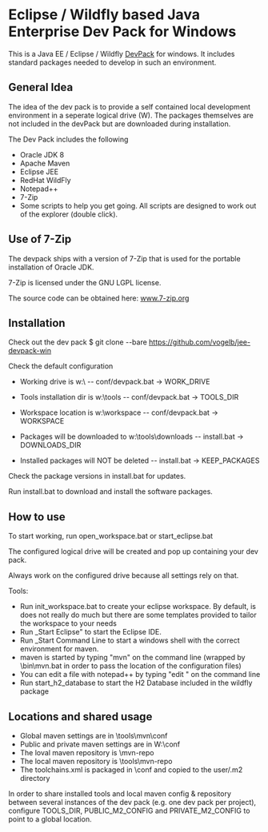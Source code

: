 Eclipse / Wildfly based Java Enterprise Dev Pack for Windows
============================================================

This is a Java EE / Eclipse / Wildfly [DevPack](http://blog.tknerr.de/blog/2014/10/09/devpack-philosophy-aka-works-on-your-machine/) for windows.
It includes standard packages needed to develop in such an environment.

General Idea
------------

The idea of the dev pack is to provide a self contained local development environment in a seperate logical drive (W).
The packages themselves are not included in the devPack but are downloaded during installation.

The Dev Pack includes the following
- Oracle JDK 8
- Apache Maven
- Eclipse JEE
- RedHat WildFly
- Notepad++
- 7-Zip
- Some scripts to help you get going. All scripts are designed to work out of the explorer (double click).

Use of 7-Zip
------------

The devpack ships with a version of 7-Zip that is used for the portable installation of Oracle JDK.

7-Zip is licensed under the GNU LGPL license.

The source code can be obtained here: www.7-zip.org

Installation
------------

Check out the dev pack
$ git clone --bare https://github.com/vogelb/jee-devpack-win

Check the default configuration
- Working drive is w:\                              -- conf/devpack.bat -> WORK_DRIVE
- Tools installation dir is w:\tools                -- conf/devpack.bat -> TOOLS_DIR
- Workspace location is w:\workspace                -- conf/devpack.bat -> WORKSPACE

- Packages will be downloaded to w:\tools\downloads -- install.bat -> DOWNLOADS_DIR
- Installed packages will NOT be deleted            -- install.bat -> KEEP_PACKAGES

Check the package versions in install.bat for updates.

Run install.bat to download and install the software packages.

How to use
----------

To start working, run open_workspace.bat or start_eclipse.bat

The configured logical drive will be created and pop up containing your dev pack.

Always work on the configured drive because all settings rely on that.

Tools:
- Run init_workspace.bat to create your eclipse workspace. By default, is does not really do much but there are some templates provided to tailor the workspace to your needs
- Run _Start Eclipse" to start the Eclipse IDE.
- Run _Start Command Line to start a windows shell with the correct environment for maven.
- maven is started by typing "mvn" on the command line (wrapped by \bin\mvn.bat in order to pass the location of the configuration files)
- You can edit a file with notepad++ by typing "edit <filename>" on the command line
- Run start_h2_database to start the H2 Database included in the wildfly package

Locations and shared usage
--------------------------

- Global maven settings are in \tools\mvn\conf
- Public and private maven settings are in W:\conf
- The loval maven repository is \mvn-repo
- The local maven repository is \tools\mvn-repo
- The toolchains.xml is packaged in \conf and copied to the user/.m2 directory

In order to share installed tools and local maven config & repository between several instances of the dev pack (e.g. one dev pack per project), configure TOOLS_DIR, PUBLIC_M2_CONFIG and PRIVATE_M2_CONFIG to point to a global location.

